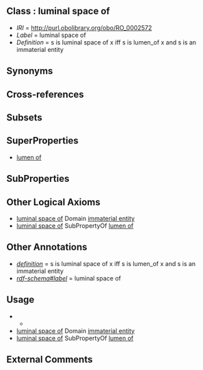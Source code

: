 
## Class : luminal space of

 * *IRI* = http://purl.obolibrary.org/obo/RO_0002572
 * *Label* = luminal space of
 * *Definition* = s is luminal space of x iff s is lumen_of x and s is an immaterial entity

## Synonyms


## Cross-references


## Subsets


## SuperProperties

 * [lumen of](../../RO/71/RO_0002571.md)

## SubProperties


## Other Logical Axioms

 * [luminal space of](../../RO/72/RO_0002572.md) Domain [immaterial entity](../../BFO/41/BFO_0000141.md)
 * [luminal space of](../../RO/72/RO_0002572.md) SubPropertyOf [lumen of](../../RO/71/RO_0002571.md)

## Other Annotations

 * *[definition](../../IAO/15/IAO_0000115.md)* = s is luminal space of x iff s is lumen_of x and s is an immaterial entity
 * *[rdf-schema#label](../../el/rdf-schema#label.md)* = luminal space of

## Usage

 * -
 * [luminal space of](../../RO/72/RO_0002572.md) Domain [immaterial entity](../../BFO/41/BFO_0000141.md)
 * [luminal space of](../../RO/72/RO_0002572.md) SubPropertyOf [lumen of](../../RO/71/RO_0002571.md)

## External Comments

